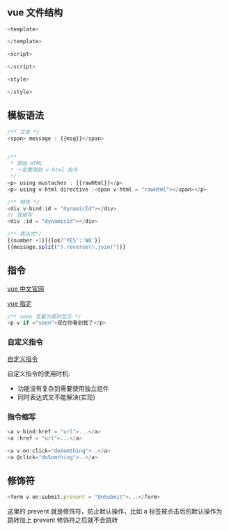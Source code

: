# 

## vue 文件结构

```javascript
<template>

</template>

<script>

</script>

<style>

</style>
```

## 模板语法


```javascript
/** 文本 */
<span> message : {{msg}}</span>


/** 
 * 原始 HTML
 * 一定要借助 v-html 指令
 */
<p> using mustaches : {{rawHtml}}</p>
<p> using v-html directive :<span v-html = "rawHtml"></span></p>

/** 特性 */
<div v-bind:id = "dynamicId"></div>
// 或缩写
<div :id = "dynamicId"></div>

/** 表达式*/
{{number +1}}{{ok?'YES':'NO'}}
{{message.split(").reverse().join(")}}
```

## 指令

[vue 中文官网](https://cn.vuejs.org/)

[vue 指定](https://cn.vuejs.org/v2/guide/syntax.html#%E6%8C%87%E4%BB%A4)

```javascript
/** seen 变量为真时显示 */
<p v-if ="seen">现在你看到我了</p>

```

### 自定义指令

[自定义指令](https://cn.vuejs.org/v2/guide/custom-directive.html)

自定义指令的使用时机:
+ 功能没有复杂到需要使用独立组件
+ 同时表达式又不能解决(实现)

### 指令缩写

```javascript
<a v-bind:href = "url">...</a>
<a :href = "url">...</a>

<a v-on:click="doSomthing">..</a>
<a @click="doSomthing">..</a>
```

## 修饰符

```javascript
<form v-on:submit.prevent = "OnSubmit">...</form>
```

这里的 prevent 就是修饰符，防止默认操作，比如 a 标签被点击后的默认操作为跳转加上 prevent 修饰符之后就不会跳转